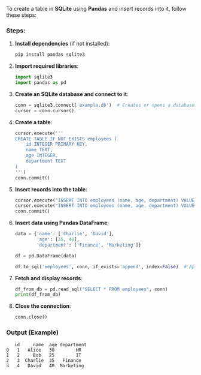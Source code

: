 To create a table in **SQLite** using **Pandas** and insert records into it, follow these steps:

### **Steps:**
1. **Install dependencies** (if not installed):  
   ```bash
   pip install pandas sqlite3
   ```
2. **Import required libraries**:
   ```python
   import sqlite3
   import pandas as pd
   ```
3. **Create an SQLite database and connect to it**:
   ```python
   conn = sqlite3.connect('example.db')  # Creates or opens a database file
   cursor = conn.cursor()
   ```
4. **Create a table**:
   ```python
   cursor.execute('''
   CREATE TABLE IF NOT EXISTS employees (
       id INTEGER PRIMARY KEY,
       name TEXT,
       age INTEGER,
       department TEXT
   )
   ''')
   conn.commit()
   ```
5. **Insert records into the table**:
   ```python
   cursor.execute("INSERT INTO employees (name, age, department) VALUES ('Alice', 30, 'HR')")
   cursor.execute("INSERT INTO employees (name, age, department) VALUES ('Bob', 25, 'IT')")
   conn.commit()
   ```
6. **Insert data using Pandas DataFrame**:
   ```python
   data = {'name': ['Charlie', 'David'],
           'age': [35, 40],
           'department': ['Finance', 'Marketing']}

   df = pd.DataFrame(data)

   df.to_sql('employees', conn, if_exists='append', index=False)  # Append data
   ```
7. **Fetch and display records**:
   ```python
   df_from_db = pd.read_sql("SELECT * FROM employees", conn)
   print(df_from_db)
   ```
8. **Close the connection**:
   ```python
   conn.close()
   ```

### **Output (Example)**
```
   id     name  age department
0   1   Alice   30        HR
1   2     Bob   25        IT
2   3  Charlie  35   Finance
3   4   David   40  Marketing
```

